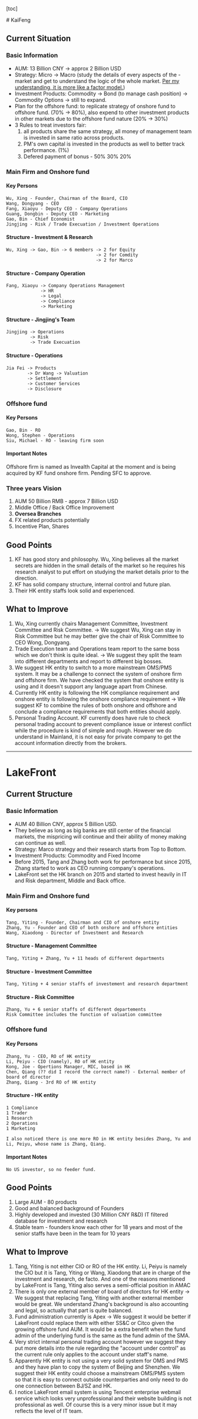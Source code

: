 [toc]

﻿# KaiFeng

## Current Situation
### Basic Information
- AUM: 13 Billion CNY -> approx 2 Billion USD
- Strategy: Micro -> Macro (study the details of every aspects of the  - market and get to understand the logic of the whole market. <u>Per my understanding, it is more like a factor model.</u>)
- Investment Products: Commodity -> Bond (to manage cash position) -> Commodity Options -> still to expand.
- Plan for the offshore fund: to replicate strategy of onshore fund to offshore fund. (70% -> 80%), also expend to other investment products in other markets due to the offshore fund nature (20% -> 30%)
- 3 Rules to treat investors fair:
	1. all products share the same strategy, all money of management team is invested in same ratio across products.
	2. PM's own capital is invested in the products as well to better track performance. (1%)
	3. Defered payment of bonus - 50% 30% 20%
	
### Main Firm and Onshore fund
#### Key Persons
	Wu, Xing - Founder, Chairman of the Board, CIO
	Wang, Dongyang - CEO
	Fang, Xiaoyu - Deputy CEO - Company Operations
	Guang, Dongbin - Deputy CEO - Marketing
	Gao, Bin - Chief Economist
	Jingjing - Risk / Trade Execuation / Investment Operations

#### Structure - Investment & Research
	Wu, Xing -> Gao, Bin -> 6 members -> 2 for Equity
									  -> 2 for Comdity
									  -> 2 for Marco
#### Structure - Company Operation
	Fang, Xiaoyu -> Company Operations Management
				 -> HR
				 -> Legal
				 -> Compliance
				 -> Marketing

#### Structure - Jingjing's Team
	Jingjing -> Operations
			 -> Risk
			 -> Trade Execuation

#### Structure - Operations
	Jia Fei -> Products
			-> Dr Wang -> Valuation
			-> Settlement
			-> Customer Services
			-> Disclosure

### Offshore fund

#### Key Persons
	Gao, Bin - RO
	Wong, Stephen - Operations
	Siu, Michael - RO - leaving firm soon

#### Important Notes

Offshore firm is named as Invealth Capital at the moment and is being acquired by KF fund onshore firm. Pending SFC to approve.

### Three years Vision

1. AUM 50 Billion RMB - approx 7 Billion USD
2. Middle Office / Back Office Improvement
3. **Oversea Branches**
4. FX related products potentially
5. Incentive Plan, Shares

## Good Points	
1. KF has good story and philosophy. Wu, Xing believes all the market secrets are hidden in the small details of the market so he requires his research analyst to put effort on studying the market details prior to the direction.
2. KF has solid company structure, internal control and future plan.
3. Their HK entity staffs look solid and experienced.

## What to Improve

1. Wu, Xing currently chairs Management Committee, Investment Committee and Risk Committee. -> We suggest Wu, Xing can stay in Risk Committee but he may better give the chair of Risk Committee to CEO Wong, Dongyang.
2. Trade Execution team and Operations team report to the same boss which we don't think is quite ideal. -> We suggest they split the team into different departments and report to different big bosses.
3.  We suggest HK entity to switch to a more mainstream OMS/PMS system. It may be a challenge to connect the system of onshore firm and offshore firm. We have checked the system that onshore entity is using and it doesn't support any language apart from Chinese. 
4. Currently HK entity is following the HK compliance requirement and onshore entity is following the onshore compliance requirement -> We suggest KF to combine the rules of both onshore and offshore and conclude  a compliance requirements that both entities should apply.
5. Personal Trading Account. KF currently does have rule to check personal trading account to prevent compliance issue or interest conflict while the procedure is kind of simple and rough. However we do understand in Mainland, it is not easy for private company to get the account information directly from the brokers. 

---

# LakeFront

## Current Structure

### Basic Information

- AUM 40 Billion CNY, approx 5 Billion USD.
- They believe as long as big banks are still center of the financial markets, the mispricing will continue and their ability of money making can continue as well.
- Strategy: Marco strategy and their research starts from Top to Bottom.
- Investment Products: Commodity and Fixed Income
- Before 2015, Tang and Zhang both work for performance but since 2015, Zhang started to work as CEO running company's operations.
- LakeFront set the HK branch on 2015 and started to invest heavily in IT and Risk department, Middle and Back office.

### Main Firm and Onshore fund

#### Key persons

```
Tang, Yiting - Founder, Chairman and CIO of onshore entity
Zhang, Yu - Founder and CEO of both onshore and offshore entities
Wang, Xiaodong - Director of Investment and Research
```

#### Structure - Management Committee

```
Tang, Yiting + Zhang, Yu + 11 heads of different departments
```

#### Structure - Investment Committee

```
Tang, Yiting + 4 senior staffs of investement and research department
```

#### Structure - Risk Committee

```
Zhang, Yu + 6 senior staffs of different departements
Risk Committee includes the function of valuation committee
```

### Offshore fund

#### Key Persons

```
Zhang, Yu - CEO, RO of HK entity
Li, Peiyu - CIO (namely), RO of HK entity
Kong, Joe - Opertions Manager, MIC, based in HK
Chen, Qiang (?? did I record the correct name?) - External member of board of director
Zhang, Qiang - 3rd RO of HK entity
```

#### Structure - HK entity

```
1 Compliance
1 Trader
1 Research
2 Operations
1 Marketing

I also noticed there is one more RO in HK entity besides Zhang, Yu and Li, Peiyu, whose name is Zhang, Qiang.
```

#### Important Notes

```
No US investor, so no feeder fund.
```

## Good Points

1. Large AUM - 80 products
2. Good and balanced background of Founders
3. Highly developed and invested (30 Million CNY R&D) IT filtered database for investment and research
4. Stable team - founders know each other for 18 years and most of the senior staffs have been in the team for 10 years

## What to Improve

1. Tang, Yiting is not either CIO or RO of the HK entity. Li, Peiyu is namely the CIO but it is Tang, Yiting or Wang, Xiaodong that are in charge of the investment and research, de facto. And one of the reasons mentioned by LakeFront is Tang, Yiting also serves a semi-official position in AMAC
2. There is only one external member of board of directors for HK entity -> We suggest that replacing Tang, Yiting with another external member would be great. We understand Zhang's background is also accounting and legal, so actually that part is quite balanced.
3. Fund administration currently is Apex -> We suggest it would be better if LakeFront could replace them with either SS&C or Citco given the growing offshore fund AUM. It would be a extra benefit when the fund admin of the underlying fund is the same as the fund admin of the SMA.
4. Very strict internal personal trading account however we suggest they put more details into the rule regarding the "account under control" as the current rule only applies to the account under staff's name.
5. Apparently HK entity is not using a very solid system for OMS and PMS and they have plan to copy the system of Beijing and Shenzhen. We suggest their HK entity could choose a mainstream OMS/PMS system so that it is easy to connect outside counterparties and only need to do one connection between BJ/SZ and HK.
6. I notice LakeFront email system is using Tencent enterprise webmail service which looks very unprofessional and their website building is not professional as well. Of course this is a very minor issue but it may reflects the level of IT team.


